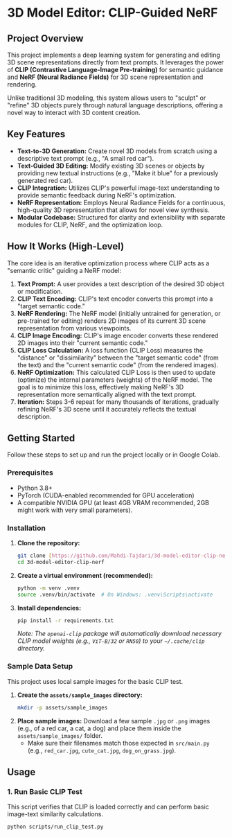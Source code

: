# 3D Model Editor: CLIP-Guided NeRF

## Project Overview

This project implements a deep learning system for generating and editing 3D scene representations directly from text prompts. It leverages the power of **CLIP (Contrastive Language-Image Pre-training)** for semantic guidance and **NeRF (Neural Radiance Fields)** for 3D scene representation and rendering.

Unlike traditional 3D modeling, this system allows users to "sculpt" or "refine" 3D objects purely through natural language descriptions, offering a novel way to interact with 3D content creation.

## Key Features

* **Text-to-3D Generation:** Create novel 3D models from scratch using a descriptive text prompt (e.g., "A small red car").
* **Text-Guided 3D Editing:** Modify existing 3D scenes or objects by providing new textual instructions (e.g., "Make it blue" for a previously generated red car).
* **CLIP Integration:** Utilizes CLIP's powerful image-text understanding to provide semantic feedback during NeRF's optimization.
* **NeRF Representation:** Employs Neural Radiance Fields for a continuous, high-quality 3D representation that allows for novel view synthesis.
* **Modular Codebase:** Structured for clarity and extensibility with separate modules for CLIP, NeRF, and the optimization loop.

## How It Works (High-Level)

The core idea is an iterative optimization process where CLIP acts as a "semantic critic" guiding a NeRF model:

1.  **Text Prompt:** A user provides a text description of the desired 3D object or modification.
2.  **CLIP Text Encoding:** CLIP's text encoder converts this prompt into a "target semantic code."
3.  **NeRF Rendering:** The NeRF model (initially untrained for generation, or pre-trained for editing) renders 2D images of its current 3D scene representation from various viewpoints.
4.  **CLIP Image Encoding:** CLIP's image encoder converts these rendered 2D images into their "current semantic code."
5.  **CLIP Loss Calculation:** A loss function (CLIP Loss) measures the "distance" or "dissimilarity" between the "target semantic code" (from the text) and the "current semantic code" (from the rendered images).
6.  **NeRF Optimization:** This calculated CLIP Loss is then used to update (optimize) the internal parameters (weights) of the NeRF model. The goal is to minimize this loss, effectively making NeRF's 3D representation more semantically aligned with the text prompt.
7.  **Iteration:** Steps 3-6 repeat for many thousands of iterations, gradually refining NeRF's 3D scene until it accurately reflects the textual description.

## Getting Started

Follow these steps to set up and run the project locally or in Google Colab.

### Prerequisites

* Python 3.8+
* PyTorch (CUDA-enabled recommended for GPU acceleration)
* A compatible NVIDIA GPU (at least 4GB VRAM recommended, 2GB might work with very small parameters).

### Installation

1.  **Clone the repository:**
    ```bash
    git clone [https://github.com/Mahdi-Tajdari/3d-model-editor-clip-nerf.git](https://github.com/Mahdi-Tajdari/3d-model-editor-clip-nerf.git)
    cd 3d-model-editor-clip-nerf
    ```
2.  **Create a virtual environment (recommended):**
    ```bash
    python -m venv .venv
    source .venv/bin/activate  # On Windows: .venv\Scripts\activate
    ```
3.  **Install dependencies:**
    ```bash
    pip install -r requirements.txt
    ```
    *Note: The `openai-clip` package will automatically download necessary CLIP model weights (e.g., `ViT-B/32` or `RN50`) to your `~/.cache/clip` directory.*

### Sample Data Setup

This project uses local sample images for the basic CLIP test.

1.  **Create the `assets/sample_images` directory:**
    ```bash
    mkdir -p assets/sample_images
    ```
2.  **Place sample images:** Download a few sample `.jpg` or `.png` images (e.g., of a red car, a cat, a dog) and place them inside the `assets/sample_images/` folder.
    * Make sure their filenames match those expected in `src/main.py` (e.g., `red_car.jpg`, `cute_cat.jpg`, `dog_on_grass.jpg`).

## Usage

### 1. Run Basic CLIP Test

This script verifies that CLIP is loaded correctly and can perform basic image-text similarity calculations.

```bash
python scripts/run_clip_test.py
